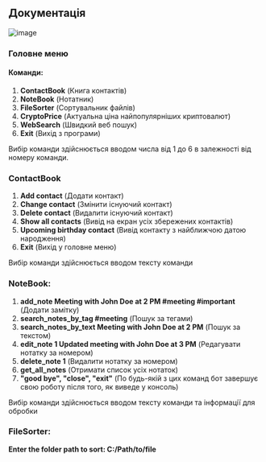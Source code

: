 ## Документація 
![image](https://github.com/apostxl/Genius-Personal-Assisstant-/assets/116919359/758df949-de08-48d0-928b-60396c6dc63e)

### Головне меню
#### Команди:

1. **ContactBook** (Книга контактів)
2. **NoteBook** (Нотатник)
3. **FileSorter** (Сортувальник файлів)
4. **CryptoPrice** (Актуальна ціна найпопулярніших криптовалют)
5. **WebSearch** (Швидкий веб пошук)
6. **Exit** (Вихід з програми)

Вибір команди здійснюється вводом числа від 1 до 6 в залежності від номеру команди.

### ContactBook 

1. **Add contact** (Додати контакт)
2. **Change contact** (Змінити існуючий контакт)
3. **Delete contact** (Видалити існуючий контакт)
4. **Show all contacts** (Вивід на екран усіх збережених контактів)
5. **Upcoming birthday contact** (Вивід контакту з найближчою датою народження)
6. **Exit** (Вихід у головне меню)

Вибір команди здійснюється вводом тексту команди

### NoteBook:
1. **add_note Meeting with John Doe at 2 PM #meeting #important**  (Додати замітку)
2. **search_notes_by_tag #meeting**  (Пошук за тегами)
3. **search_notes_by_text Meeting with John Doe at 2 PM** (Пошук за текстом)
4. **edit_note 1 Updated meeting with John Doe at 3 PM** (Редагувати нотатку за номером)
5. **delete_note 1** (Видалити нотатку за номером)
6. **get_all_notes** (Отримати список усіх нотаток) 
7. **"good bye", "close", "exit"** (По будь-якій з цих команд бот завершує свою роботу після того, як виведе у консоль)

Вибір команди здійснюється вводом тексту команди та інформації для обробки

### FileSorter:
**Enter the folder path to sort: C:/Path/to/file**



